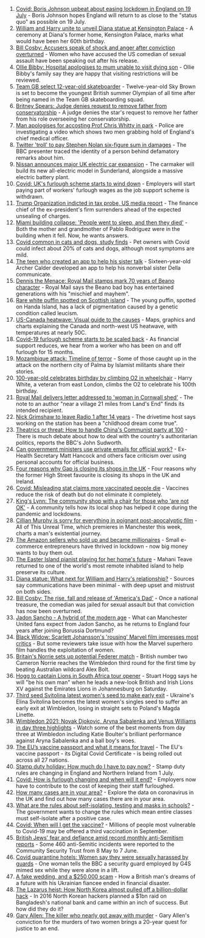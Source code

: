 1. [Covid: Boris Johnson upbeat about easing lockdown in England on 19 July](https://www.bbc.co.uk/news/uk-57681216) - Boris Johnson hopes England will return to as close to the "status quo" as possible on 19 July.
2. [William and Harry unite to unveil Diana statue at Kensington Palace](https://www.bbc.co.uk/news/uk-57684597) - A ceremony at Diana's former home, Kensington Palace, marks what would have been her 60th birthday.
3. [Bill Cosby: Accusers speak of shock and anger after conviction overturned](https://www.bbc.co.uk/news/world-us-canada-57677386) - Women who have accused the US comedian of sexual assault have been speaking out after his release.
4. [Ollie Bibby: Hospital apologises to mum unable to visit dying son](https://www.bbc.co.uk/news/uk-england-essex-57681038) - Ollie Bibby's family say they are happy that visiting restrictions will be reviewed.
5. [Team GB select 12-year-old skateboarder](https://www.bbc.co.uk/sport/olympics/57669299) - Twelve-year-old Sky Brown is set to become the youngest British summer Olympian of all time after being named in the Team GB skateboarding squad.
6. [Britney Spears: Judge denies request to remove father from conservatorship](https://www.bbc.co.uk/news/entertainment-arts-57676545) - A judge denies the star's request to remove her father from his role overseeing her conservatorship.
7. [Man apologises for accosting Prof Chris Whitty in park](https://www.bbc.co.uk/news/uk-57675176) - Police are investigating a video which shows two men grabbing hold of England's chief medical officer.
8. [Twitter 'troll' to pay Stephen Nolan six-figure sum in damages](https://www.bbc.co.uk/news/uk-northern-ireland-57684497) - The BBC presenter traced the identity of a person behind defamatory remarks about him.
9. [Nissan announces major UK electric car expansion](https://www.bbc.co.uk/news/business-57666008) - The carmaker will build its new all-electric model in Sunderland, alongside a massive electric battery plant.
10. [Covid: UK's furlough scheme starts to wind down](https://www.bbc.co.uk/news/business-57665735) - Employers will start paying part of workers' furlough wages as the job support scheme is withdrawn.
11. [Trump Organization indicted in tax probe, US media report](https://www.bbc.co.uk/news/business-57669976) - The finance chief of the ex-president's firm surrenders ahead of the expected unsealing of charges.
12. [Miami building collapse: 'People went to sleep, and then they died'](https://www.bbc.co.uk/news/world-us-canada-57674422) - Both the mother and grandmother of Pablo Rodríguez were in the building when it fell. Now, he wants answers.
13. [Covid common in cats and dogs, study finds](https://www.bbc.co.uk/news/health-57666245) - Pet owners with Covid could infect about 20% of cats and dogs, although most symptoms are mild.
14. [The teen who created an app to help his sister talk](https://www.bbc.co.uk/news/disability-57515272) - Sixteen-year-old Archer Calder developed an app to help his nonverbal sister Della communicate.
15. [Dennis the Menace: Royal Mail stamps mark 70 years of Beano character](https://www.bbc.co.uk/news/uk-england-merseyside-57671019) - Royal Mail says the Beano bad boy has entertained generations with his "mischief and mayhem".
16. [Rare white puffin spotted on Scottish island](https://www.bbc.co.uk/news/uk-scotland-highlands-islands-57678621) - The young puffin, spotted on Handa Island, has a lack of pigmentation caused by a genetic condition called leucism.
17. [US-Canada heatwave: Visual guide to the causes](https://www.bbc.co.uk/news/world-us-canada-57665715) - Maps, graphics and charts explaining the Canada and north-west US heatwave, with temperatures at nearly 50C.
18. [Covid-19 furlough scheme starts to be scaled back](https://www.bbc.co.uk/news/business-57669489) - As financial support reduces, we hear from a worker who has been on and off furlough for 15 months.
19. [Mozambique attack: Timeline of terror](https://www.bbc.co.uk/news/world-africa-57672606) - Some of those caught up in the attack on the northern city of Palma by Islamist militants share their stories.
20. [100-year-old celebrates birthday by climbing O2 in wheelchair](https://www.bbc.co.uk/news/uk-england-london-57672876) - Harry White, a veteran from east London, climbs the O2 to celebrate his 100th birthday.
21. [Royal Mail delivers letter addressed to 'woman in Cornwall shed'](https://www.bbc.co.uk/news/uk-england-cornwall-57670098) - The note to an author "near a village 21 miles from Land's End" finds its intended recipient.
22. [Nick Grimshaw to leave Radio 1 after 14 years](https://www.bbc.co.uk/news/newsbeat-57670955) - The drivetime host says working on the station has been a "childhood dream come true".
23. [Theatrics or threat: How to handle China's Communist party at 100](https://www.bbc.co.uk/news/world-asia-china-57666650) - There is much debate about how to deal with the country's authoritarian politics, reports the BBC's John Sudworth.
24. [Can government ministers use private emails for official work?](https://www.bbc.co.uk/news/uk-politics-57642791) - Ex-Health Secretary Matt Hancock and others face criticism over using personal accounts for official business.
25. [Four reasons why Gap is closing its shops in the UK](https://www.bbc.co.uk/news/business-57677156) - Four reasons why the former High Street favourite is closing its shops in the UK and Ireland.
26. [Covid: Misleading stat claims more vaccinated people die](https://www.bbc.co.uk/news/health-57610998) - Vaccines reduce the risk of death but do not eliminate it completely.
27. [King's Lynn: The community shop with a chair for those who 'are not OK'](https://www.bbc.co.uk/news/uk-england-norfolk-57496557) - A community tells how its local shop has helped it cope during the pandemic and lockdowns.
28. [Cillian Murphy is sorry for everything in poignant post-apocalyptic film](https://www.bbc.co.uk/news/entertainment-arts-57630571) - All of This Unreal Time, which premieres in Manchester this week, charts a man's existential journey.
29. [The Amazon sellers who sold up and became millionaires](https://www.bbc.co.uk/news/business-57433960) - Small e-commerce entrepreneurs have thrived in lockdown - now big money wants to buy them out.
30. [The Easter Island pianist playing for her home's future](https://www.bbc.co.uk/news/world-latin-america-57472134) - Mahani Teave returned to one of the world's most remote inhabited island to help preserve its culture.
31. [Diana statue: What next for William and Harry's relationship?](https://www.bbc.co.uk/news/uk-57669199) - Sources say communications have been minimal - with deep upset and mistrust on both sides.
32. [Bill Cosby: The rise, fall and release of 'America's Dad'](https://www.bbc.co.uk/news/entertainment-arts-30194819) - Once a national treasure, the comedian was jailed for sexual assault but that conviction has now been overturned.
33. [Jadon Sancho - A hybrid of the modern age](https://www.bbc.co.uk/sport/football/57674033) - What can Manchester United fans expect from Jadon Sancho, as he returns to England four years after joining Borussia Dortmund?
34. [Black Widow: Scarlett Johansson's 'rousing' Marvel film impresses most critics](https://www.bbc.co.uk/news/entertainment-arts-57663436) - But some reviewers take issue with how the Marvel superhero film handles the exploitation of women.
35. [Britain's Norrie sets up potential Federer match](https://www.bbc.co.uk/sport/tennis/57674964) - British number two Cameron Norrie reaches the Wimbledon third round for the first time by beating Australian wildcard Alex Bolt.
36. [Hogg to captain Lions in South Africa tour opener](https://www.bbc.co.uk/sport/rugby-union/57678981) - Stuart Hogg says he will "be his own man" when he leads a new-look British and Irish Lions XV against the Emirates Lions in Johannesburg on Saturday.
37. [Third seed Svitolina latest women's seed to make early exit](https://www.bbc.co.uk/sport/tennis/57681196) - Ukraine's Elina Svitolina becomes the latest women's singles seed to suffer an early exit at Wimbledon, losing in straight sets to Poland's Magda Linette.
38. [Wimbledon 2021: Novak Djokovic, Aryna Sabalenka and Venus Williams in day three highlights](https://www.bbc.co.uk/sport/av/tennis/57672090) - Watch some of the best moments from day three at Wimbledon including Katie Boulter's brilliant performance against Aryna Sabalenka and a ball boy's woes.
39. [The EU’s vaccine passport and what it means for travel](https://www.bbc.co.uk/news/explainers-57665765) - The EU's vaccine passport - its Digital Covid Certificate - is being rolled out across all 27 nations.
40. [Stamp duty holiday: How much do I have to pay now?](https://www.bbc.co.uk/news/business-53319433) - Stamp duty rules are changing in England and Northern Ireland from 1 July.
41. [Covid: How is furlough changing and when will it end?](https://www.bbc.co.uk/news/explainers-52135342) - Employers now have to contribute to the cost of keeping their staff furloughed.
42. [How many cases are in your area?](https://www.bbc.co.uk/news/uk-51768274) - Explore the data on coronavirus in the UK and find out how many cases there are in your area.
43. [What are the rules about self-isolating, testing and masks in schools?](https://www.bbc.co.uk/news/education-51643556) - The government wants to change the rules which mean entire classes must self-isolate after a positive case.
44. [Covid: When will I get the vaccine?](https://www.bbc.co.uk/news/health-55045639) - Millions of people most vulnerable to Covid-19 may be offered a third vaccination in September.
45. [British Jews' fear and defiance amid record monthly anti-Semitism reports](https://www.bbc.co.uk/news/uk-57339266) - Some 460 anti-Semitic incidents were reported to the Community Security Trust from 8 May to 7 June.
46. [Covid quarantine hotels: Women say they were sexually harassed by guards](https://www.bbc.co.uk/news/stories-57609164) - One woman tells the BBC a security guard employed by G4S mimed sex while they were alone in a lift.
47. [A fake wedding, and a $250,000 scam](https://www.bbc.co.uk/news/world-europe-57358241) - How a British man's dreams of a future with his Ukrainian fiancee ended in financial disaster.
48. [The Lazarus heist: How North Korea almost pulled off a billion-dollar hack](https://www.bbc.co.uk/news/stories-57520169) - In 2016 North Korean hackers planned a $1bn raid on Bangladesh's national bank and came within an inch of success. But how did they do it?
49. [Gary Allen: The killer who nearly got away with murder](https://www.bbc.co.uk/news/uk-england-57331321) - Gary Allen's conviction for the murders of two women brings a 20-year quest for justice to an end.
